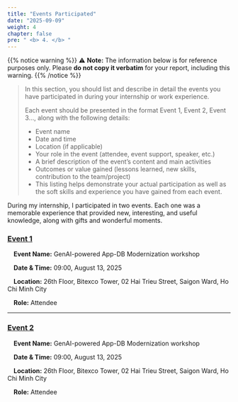 ```yaml
---
title: "Events Participated"
date: "2025-09-09"
weight: 4
chapter: false
pre: " <b> 4. </b> "
---
```


{{% notice warning %}}
⚠️ **Note:** The information below is for reference purposes only. Please **do not copy it verbatim** for your report, including this warning.
{{% /notice %}}

> In this section, you should list and describe in detail the events you have participated in during your internship or work experience.  
> 
> Each event should be presented in the format Event 1, Event 2, Event 3…, along with the following details:
> * Event name
> * Date and time
> * Location (if applicable)
> * Your role in the event (attendee, event support, speaker, etc.)
> * A brief description of the event’s content and main activities
> * Outcomes or value gained (lessons learned, new skills, contribution to the team/project)
> * This listing helps demonstrate your actual participation as well as the soft skills and experience you have gained from each event.

During my internship, I participated in two events. Each one was a memorable experience that provided new, interesting, and useful knowledge, along with gifts and wonderful moments.

### [Event 1](4.1-Event1/)  
&emsp;**Event Name:** GenAI-powered App-DB Modernization workshop  

&emsp;**Date & Time:** 09:00, August 13, 2025  

&emsp;**Location:** 26th Floor, Bitexco Tower, 02 Hai Trieu Street, Saigon Ward, Ho Chi Minh City  

&emsp;**Role:** Attendee  

---

### [Event 2](4.2-Event2/)  
&emsp;**Event Name:** GenAI-powered App-DB Modernization workshop  

&emsp;**Date & Time:** 09:00, August 13, 2025  

&emsp;**Location:** 26th Floor, Bitexco Tower, 02 Hai Trieu Street, Saigon Ward, Ho Chi Minh City  

&emsp;**Role:** Attendee  
